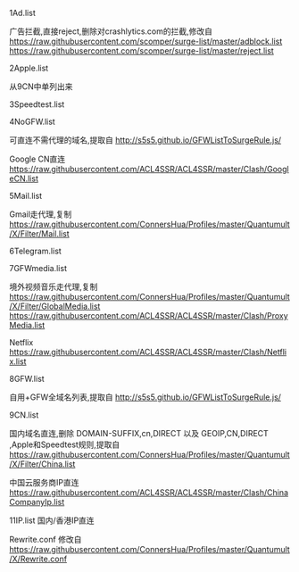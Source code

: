 
1Ad.list 

广告拦截,直接reject,删除对crashlytics.com的拦截,修改自 
https://raw.githubusercontent.com/scomper/surge-list/master/adblock.list
https://raw.githubusercontent.com/scomper/surge-list/master/reject.list

2Apple.list

从9CN中单列出来

3Speedtest.list

4NoGFW.list 

可直连不需代理的域名,提取自 
http://s5s5.github.io/GFWListToSurgeRule.js/

Google CN直连
https://raw.githubusercontent.com/ACL4SSR/ACL4SSR/master/Clash/GoogleCN.list

5Mail.list 

Gmail走代理,复制 
https://raw.githubusercontent.com/ConnersHua/Profiles/master/Quantumult/X/Filter/Mail.list

6Telegram.list 

7GFWmedia.list 

境外视频音乐走代理,复制 
https://raw.githubusercontent.com/ConnersHua/Profiles/master/Quantumult/X/Filter/GlobalMedia.list
https://raw.githubusercontent.com/ACL4SSR/ACL4SSR/master/Clash/ProxyMedia.list

Netflix
https://raw.githubusercontent.com/ACL4SSR/ACL4SSR/master/Clash/Netflix.list

8GFW.list 

自用+GFW全域名列表,提取自 
http://s5s5.github.io/GFWListToSurgeRule.js/

9CN.list 

国内域名直连,删除 DOMAIN-SUFFIX,cn,DIRECT 以及 GEOIP,CN,DIRECT ,Apple和Speedtest规则,提取自 
https://raw.githubusercontent.com/ConnersHua/Profiles/master/Quantumult/X/Filter/China.list

中国云服务商IP直连
https://raw.githubusercontent.com/ACL4SSR/ACL4SSR/master/Clash/ChinaCompanyIp.list

11IP.list 国内/香港IP直连

Rewrite.conf 修改自
https://raw.githubusercontent.com/ConnersHua/Profiles/master/Quantumult/X/Rewrite.conf
